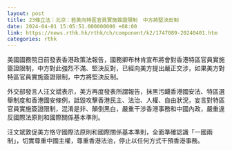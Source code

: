 ```yaml
---
layout: post
title: 23條立法｜北京：若美向特區官員實施簽證限制　中方將堅決反制
date: 2024-04-01 15:05:51.000000000 +08:00
link: https://news.rthk.hk/rthk/ch/component/k2/1747089-20240401.htm
categories: rthk
---
```


美國國務院日前發表香港政策法報告，國務卿布林肯宣布將會對香港特區官員實施簽證限制，中方對此強烈不滿、堅決反對，已經向美方提出嚴正交涉，如果美方對特區官員實施簽證限制，中方將堅決反制。

外交部發言人汪文斌表示，美方再度發表所謂報告，抹黑污衊香港國安法、特區選舉制度和香港國安條例，詆毀攻擊香港民主、法治、人權、自由狀況，妄言對特區官員實施簽證限制，混淆是非、顛倒黑白，嚴重干涉香港事務和中國內政，嚴重違反國際法原則和國際關係基本準則。

汪文斌敦促美方恪守國際法原則和國際關係基本準則，全面準確認識「一國兩制」，切實尊重中國主權，尊重香港法治，停止以任何方式干預香港事務。
